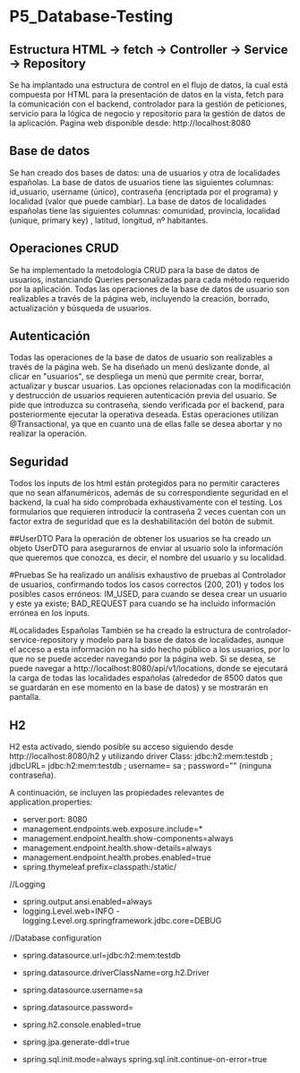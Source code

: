 # P5_Database-Testing


## Estructura HTML -> fetch -> Controller -> Service -> Repository
Se ha implantado una estructura de control en el flujo de datos, la cual está compuesta por HTML para la presentación de datos en la vista, fetch para la comunicación con el backend, controlador para la gestión de peticiones, servicio para la lógica de negocio y repositorio para la gestión de datos de la aplicación.
Pagina web disponible desde:  http://localhost:8080

## Base de datos
Se han creado dos bases de datos: una de usuarios y otra de localidades españolas. La base de datos de usuarios tiene las siguientes columnas: id_usuario, username (único), contraseña (encriptada por el programa) y localidad (valor que puede cambiar). La base de datos de localidades españolas tiene las siguientes columnas: comunidad, provincia, localidad (unique, primary key) , latitud, longitud, nº habitantes. 

## Operaciones CRUD
Se ha implementado la metodología CRUD para la base de datos de usuarios, instanciando Queries personalizadas para cada método requerido por la aplicación. Todas las operaciones de la base de datos de usuario son realizables a través de la página web, incluyendo la creación, borrado, actualización y búsqueda de usuarios.

## Autenticación
Todas las operaciones de la base de datos de usuario son realizables a través de la página web. Se ha diseñado un menú deslizante donde, al clicar en "usuarios", se despliega un menú que permite crear, borrar, actualizar y buscar usuarios. Las opciones relacionadas con la modificación y destrucción de usuarios requieren autenticación previa del usuario. Se pide que introduzca su contraseña, siendo verificada por el backend, para posteriormente ejecutar la operativa deseada.
Estas operaciones utilizan @Transactional, ya que en cuanto una de ellas falle se desea abortar y no realizar la operación.

## Seguridad
Todos los inputs de los html están protegidos para no permitir caracteres que no sean alfanuméricos, además de su correspondiente seguridad en el backend, la cual ha sido comprobada exhaustivamente con el testing. Los formularios que requieren introducir la contraseña 2 veces cuentan con un factor extra de seguridad que es la deshabilitación del botón de submit.

##UserDTO
Para la operación de obtener los usuarios se ha creado un objeto UserDTO para asegurarnos de enviar al usuario solo la información que queremos que conozca, es decir, el nombre del usuario y su localidad.

#Pruebas
Se ha realizado un análisis exhaustivo de pruebas al Controlador de usuarios, confirmando todos los casos correctos (200, 201) y todos los posibles casos erróneos: IM_USED, para cuando se desea crear un usuario y este ya existe; BAD_REQUEST para cuando se ha incluido información errónea en los inputs.

#Localidades Españolas
También se ha creado la estructura de controlador-service-repository y modelo para la base de datos de localidades, aunque el acceso a esta información no ha sido hecho público a los usuarios, por lo que no se puede acceder navegando por la página web. Si se desea, se puede navegar a http://localhost:8080/api/v1/locations, donde se ejecutará la carga de todas las localidades españolas (alrededor de 8500 datos que se guardarán en ese momento en la base de datos) y se mostrarán en pantalla.

## H2
H2 esta activado, siendo posible su acceso siguiendo desde http://localhost:8080/h2 y utilizando driver Class: jdbc:h2:mem:testdb ;  jdbcURL= jdbc:h2:mem:testdb ; username= sa ; password="" (ninguna contraseña).

A continuación, se incluyen las propiedades relevantes de application.properties:

- server.port: 8080
- management.endpoints.web.exposure.include=*
- management.endpoint.health.show-components=always
- management.endpoint.health.show-details=always
- management.endpoint.health.probes.enabled=true
- spring.thymeleaf.prefix=classpath:/static/

//Logging
- spring.output.ansi.enabled=always
- logging.Level.web=INFO
-logging.Level.org.springframework.jdbc.core=DEBUG

//Database configuration
- spring.datasource.url=jdbc:h2:mem:testdb
- spring.datasource.driverClassName=org.h2.Driver
- spring.datasource.username=sa
- spring.datasource.password=

- spring.h2.console.enabled=true
- spring.jpa.generate-ddl=true
- spring.sql.init.mode=always
 spring.sql.init.continue-on-error=true
